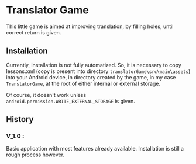 # Translator Game

This little game is aimed at improving translation, by filling holes, until correct return is given.

## Installation

Currently, installation is not fully automatized. So, it is necessary to copy lessons.xml (copy is present into directory `translatorGame\src\main\assets`) into your Android device, in directory created by the game, in my case `TranslatorGame`, at the root of either internal or external storage.

Of course, it doesn't work unless `android.permission.WRITE_EXTERNAL_STORAGE` is given.

## History

### V_1.0 :

Basic application with most features already available. Installation is still a rough process however.